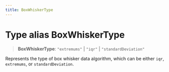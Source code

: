 ```yaml
---
title: BoxWhiskerType
---
```


# Type alias BoxWhiskerType

> **BoxWhiskerType**: `"extremums"` \| `"iqr"` \| `"standardDeviation"`

Represents the type of box whisker data algorithm, which can be either `iqr`, `extremums`, or `standardDeviation`.
